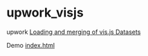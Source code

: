 # upwork_visjs
upwork <a href="https://www.upwork.com/jobs/Loading-and-merging-vis-Datasets_~018eae04fdf559031b/">Loading and merging of vis.js Datasets</a>


Demo [index.html](https://a402539.github.io/upwork_visjs/index.html)
